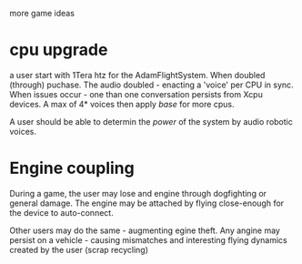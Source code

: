 more game ideas

# cpu upgrade

a user start with 1Tera htz for the AdamFlightSystem.
When doubled (through) puchase. The audio doubled - enacting a 'voice' per CPU in sync.
When issues occur - one than one conversation persists from Xcpu devices.
A max of 4* voices then apply _base_ for more cpus.

A user should be able to determin the _power_ of the system by audio robotic voices.

# Engine coupling

During a game, the user may lose and engine through dogfighting or general damage. The engine may be attached by flying close-enough for the device to auto-connect.

Other users may do the same - augmenting egine theft. Any angine may persist on a vehicle - causing mismatches and interesting flying dynamics created by the user (scrap recycling)
